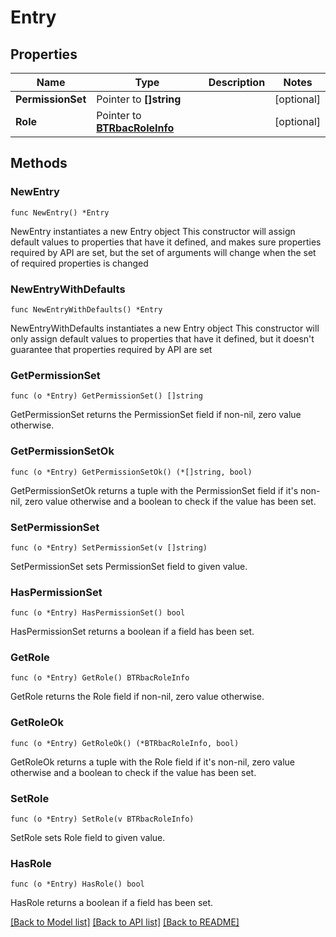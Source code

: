 # Entry

## Properties

Name | Type | Description | Notes
------------ | ------------- | ------------- | -------------
**PermissionSet** | Pointer to **[]string** |  | [optional] 
**Role** | Pointer to [**BTRbacRoleInfo**](BTRbacRoleInfo.md) |  | [optional] 

## Methods

### NewEntry

`func NewEntry() *Entry`

NewEntry instantiates a new Entry object
This constructor will assign default values to properties that have it defined,
and makes sure properties required by API are set, but the set of arguments
will change when the set of required properties is changed

### NewEntryWithDefaults

`func NewEntryWithDefaults() *Entry`

NewEntryWithDefaults instantiates a new Entry object
This constructor will only assign default values to properties that have it defined,
but it doesn't guarantee that properties required by API are set

### GetPermissionSet

`func (o *Entry) GetPermissionSet() []string`

GetPermissionSet returns the PermissionSet field if non-nil, zero value otherwise.

### GetPermissionSetOk

`func (o *Entry) GetPermissionSetOk() (*[]string, bool)`

GetPermissionSetOk returns a tuple with the PermissionSet field if it's non-nil, zero value otherwise
and a boolean to check if the value has been set.

### SetPermissionSet

`func (o *Entry) SetPermissionSet(v []string)`

SetPermissionSet sets PermissionSet field to given value.

### HasPermissionSet

`func (o *Entry) HasPermissionSet() bool`

HasPermissionSet returns a boolean if a field has been set.

### GetRole

`func (o *Entry) GetRole() BTRbacRoleInfo`

GetRole returns the Role field if non-nil, zero value otherwise.

### GetRoleOk

`func (o *Entry) GetRoleOk() (*BTRbacRoleInfo, bool)`

GetRoleOk returns a tuple with the Role field if it's non-nil, zero value otherwise
and a boolean to check if the value has been set.

### SetRole

`func (o *Entry) SetRole(v BTRbacRoleInfo)`

SetRole sets Role field to given value.

### HasRole

`func (o *Entry) HasRole() bool`

HasRole returns a boolean if a field has been set.


[[Back to Model list]](../README.md#documentation-for-models) [[Back to API list]](../README.md#documentation-for-api-endpoints) [[Back to README]](../README.md)


